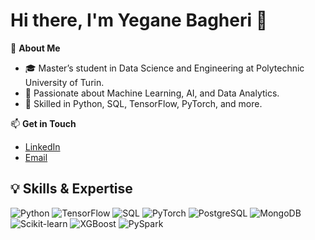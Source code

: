 # Hi there, I'm Yegane Bagheri 👋

🚀 **About Me**  
- 🎓 Master’s student in Data Science and Engineering at Polytechnic University of Turin.  
- 🌟 Passionate about Machine Learning, AI, and Data Analytics.  
- 🔧 Skilled in Python, SQL, TensorFlow, PyTorch, and more.

📫 **Get in Touch**  
- [LinkedIn](https://linkedin.com/in/yegane-bagheri/)  
- [Email](mailto:yegane.bagheri@studenti.polito.it)

## 💡 Skills & Expertise  

![Python](https://img.shields.io/badge/Python-3776AB?style=for-the-badge&logo=python&logoColor=white) ![TensorFlow](https://img.shields.io/badge/TensorFlow-FF6F00?style=for-the-badge&logo=tensorflow&logoColor=white) ![SQL](https://img.shields.io/badge/SQL-4479A1?style=for-the-badge&logo=postgresql&logoColor=white) ![PyTorch](https://img.shields.io/badge/PyTorch-EE4C2C?style=for-the-badge&logo=pytorch&logoColor=white) ![PostgreSQL](https://img.shields.io/badge/PostgreSQL-316192?style=for-the-badge&logo=postgresql&logoColor=white) ![MongoDB](https://img.shields.io/badge/MongoDB-47A248?style=for-the-badge&logo=mongodb&logoColor=white) ![Scikit-learn](https://img.shields.io/badge/Scikit--learn-F7931E?style=for-the-badge&logo=scikitlearn&logoColor=white) ![XGBoost](https://img.shields.io/badge/XGBoost-0081CB?style=for-the-badge&logo=xgboost&logoColor=white) ![PySpark](https://img.shields.io/badge/PySpark-E25A1C?style=for-the-badge&logo=apachespark&logoColor=white)
